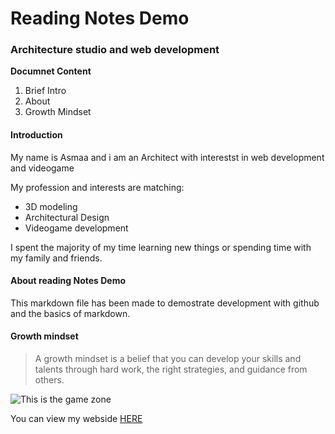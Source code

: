 # Reading Notes Demo

### Architecture studio and web development

**Documnet Content**

1. Brief Intro
2. About
3. Growth Mindset

#### Introduction
My name is Asmaa and i am an Architect with interestst in web development and videogame

My profession and interests are matching:

- 3D modeling 
- Architectural Design 
- Videogame development

I spent the majority of my time learning new things or spending time with my family and friends.

#### About reading Notes Demo
This markdown file has been made to demostrate development with github and the basics of markdown.

#### Growth mindset
> A growth mindset is a belief that you can develop your skills and talents through hard work, the right strategies, and guidance from others.

![This is the game zone](https://i.etsystatic.com/18154652/r/il/0b1f66/1703344718/il_fullxfull.1703344718_9z17.jpg)

You can view my webside [HERE]()

